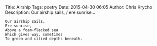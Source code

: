 Title: Airship
Tags: poetry
Date: 2015-04-30 06:05
Author: Chris Krycho
Description: Our airship sails, / ere sunrise…

    Our airship sails,
    Ere sunrise,
    Above a foam-flecked sea
    Which gives way, sometimes
    To green and citied depths beneath.